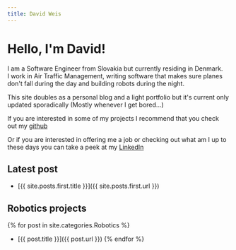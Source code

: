 ```yaml
---
title: David Weis
---
```


# Hello, I'm David!

I am a Software Engineer from Slovakia but currently residing in Denmark.  
I work in Air Traffic Management, writing software that makes sure planes don't fall during the day and building robots during the night.  

This site doubles as a personal blog and a light portfolio but it's current only updated sporadically (Mostly whenever I get bored...)  

If you are interested in some of my projects I recommend that you check out my [github](https://github.com/dmweis)  

Or if you are interested in offering me a job or checking out what am I up to these days you can take a peek at my [LinkedIn](https://www.linkedin.com/in/david-michael-weis/)

## Latest post

- [{{ site.posts.first.title }}]({{ site.posts.first.url }})

## Robotics projects

{% for post in site.categories.Robotics %}
- [{{ post.title }}]({{ post.url }})
{% endfor %}
